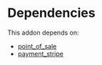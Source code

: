 # Dependencies

This addon depends on:

- [point_of_sale](https://github.com/bringout/oca-ocb-sale)
- [payment_stripe](../../odoo-bringout-oca-ocb-payment_stripe)
